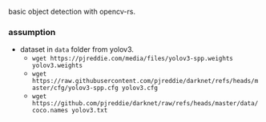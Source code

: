 basic object detection with opencv-rs.

### assumption
- dataset in `data` folder from yolov3.
    - `wget https://pjreddie.com/media/files/yolov3-spp.weights yolov3.weights`
    - `wget https://raw.githubusercontent.com/pjreddie/darknet/refs/heads/master/cfg/yolov3-spp.cfg yolov3.cfg`
    - `wget https://github.com/pjreddie/darknet/raw/refs/heads/master/data/coco.names yolov3.txt`
